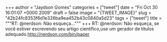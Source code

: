 
+++
author = "Jaydson Gomes"
categories = ["tweet"]
date = "Fri Oct 30 16:01:07 +0000 2009"
draft = false
image = "{TWEET_IMAGE}"
slug = "42b24fc8353f6d1e326ba9ea452b43c0840a5d23"
tags = ["tweet"]
title = """RT: @nerdson: Não esqueça..."""
+++
RT: @nerdson: Não esqueça, se você estiver escrevendo seu artigo científico,use um gerador de títulos adequado.http://nerdson.com/bin/paper
